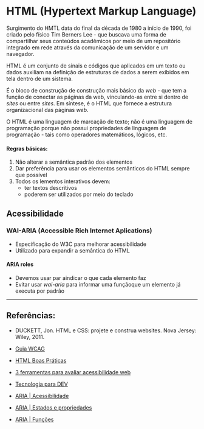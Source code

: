 # HTML (Hypertext Markup Language)
Surgimento do HMTL data do final da década de 1980 a início de 1990, foi criado pelo físico Tim Berners Lee - que buscava uma forma de compartilhar seus conteúdos acadêmicos por meio de um repositório integrado em rede através da comunicação de um servidor e um navegador.  
  
HTML é um conjunto de sinais e códigos que aplicados em um texto ou dados auxiliam na definição de estruturas de dados a serem exibidos em tela dentro de um sistema.  
  
É o bloco de construção de construção mais básico da *web* - que tem a função de conectar as páginas da web, vinculando-as entre si dentro de *sites* ou entre *sites*. Em síntese, é o HTML que fornece a estrutura organizacional das páginas *web*.
  
O HTML é uma linguagem de marcação de texto; não é uma linguagem de programação porque não possui propriedades de linguagem de programação - tais como operadores matemáticos, lógicos, etc.

#### Regras básicas:
1. Não alterar a semântica padrão dos elementos
2. Dar preferência para usar os elementos semânticos do HTML sempre que possível
3. Todos os lementos interativos devem:
    - ter textos descritivos
    - poderem ser utilizados por meio do teclado

## Acessibilidade
### WAI-ARIA (Accessible Rich Internet Aplications)
- Especificação do W3C para melhorar acessibilidade
- Utilizado para expandir a semântica do HTML
#### ARIA roles
- Devemos usar par aindicar o que cada elemento faz
- Evitar usar *wai-aria* para informar uma funçãoque um elemento já executa por padrão

________
## Referências:
- DUCKETT, Jon. HTML e CSS: projete e construa websites. Nova Jersey: Wiley, 2011.

- [Guia WCAG](https://guia-wcag.com/)

- [HTML Boas Práticas](https://developer.mozilla.org/pt-BR/docs/Learn/Accessibility/HTML)

- [3 ferramentas para avaliar acessibilidade web](https://medium.com/bruno-pulis/3-ferramentas-para-avaliar-a-acessibilidade-web-41fa8091e42b)

- [Tecnologia para DEV](https://developer.mozilla.org/pt-BR/docs/Web)

- [ARIA | Acessibilidade](https://developer.mozilla.org/pt-BR/docs/Web/Accessibility/ARIA/)

- [ARIA | Estados e propriedades](https://developer.mozilla.org/pt-BR/docs/Web/Accessibility/ARIA/ARIA_Techniques#Estados_e_propriedades)

- [ARIA | Funções](https://developer.mozilla.org/pt-BR/docs/Web/Accessibility/ARIA/ARIA_Techniques#fun%C3%A7%C3%B5es)